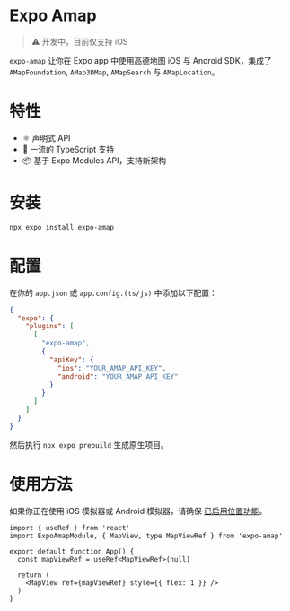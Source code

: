 # Expo Amap

> ⚠️ 开发中，目前仅支持 iOS

`expo-amap` 让你在 Expo app 中使用高德地图 iOS 与 Android SDK，集成了 `AMapFoundation`, `AMap3DMap`, `AMapSearch` 与 `AMapLocation`。

# 特性

- ⚛️ 声明式 API
- 🔵 一流的 TypeScript 支持
- 📦 基于 Expo Modules API，支持新架构

# 安装

```bash
npx expo install expo-amap
```

# 配置

在你的 `app.json` 或 `app.config.(ts/js)` 中添加以下配置：

```json
{
  "expo": {
    "plugins": [
      [
        "expo-amap",
        {
          "apiKey": {
            "ios": "YOUR_AMAP_API_KEY",
            "android": "YOUR_AMAP_API_KEY"
          }
        }
      ]
    ]
  }
}
```

然后执行 `npx expo prebuild` 生成原生项目。

# 使用方法

如果你正在使用 iOS 模拟器或 Android 模拟器，请确保 [已启用位置功能](https://docs.expo.dev/versions/latest/sdk/location/#enable-emulator-location)。

```tsx
import { useRef } from 'react'
import ExpoAmapModule, { MapView, type MapViewRef } from 'expo-amap'

export default function App() {
  const mapViewRef = useRef<MapViewRef>(null)

  return (
    <MapView ref={mapViewRef} style={{ flex: 1 }} />
  )
}
```